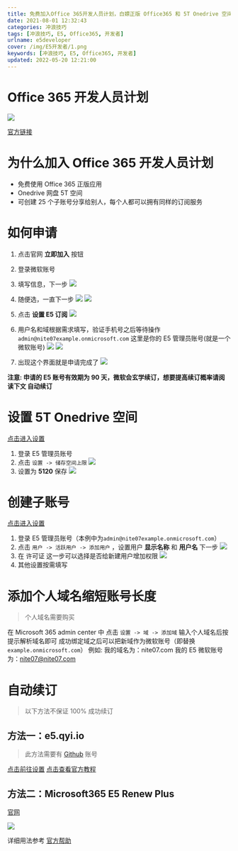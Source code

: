 ```yaml
---
title: 免费加入Office 365开发人员计划，白嫖正版 Office365 和 5T Onedrive 空间
date: 2021-08-01 12:32:43
categories: 冲浪技巧
tags: [冲浪技巧, E5, Office365, 开发者]
urlname: e5developer
cover: /img/E5开发者/1.png
keywords: [冲浪技巧, E5, Office365, 开发者]
updated: 2022-05-20 12:21:00
---
```


# Office 365 开发人员计划

![](/img/E5开发者/2.jpg)

[官方链接](https://developer.microsoft.com/zh-cn/microsoft-365/dev-program)

# 为什么加入 Office 365 开发人员计划

- 免费使用 Office 365 正版应用
- Onedrive 网盘 5T 空间
- 可创建 25 个子账号分享给别人，每个人都可以拥有同样的订阅服务

# 如何申请

1. 点击官网 **立即加入** 按钮

2. 登录微软账号

3. 填写信息，下一步
   ![](/img/E5开发者/3.png)
4. 随便选，一直下一步
   ![](/img/E5开发者/4.png)
   ![](/img/E5开发者/5.png)
5. 点击 **设置 E5 订阅**
   ![](/img/E5开发者/6.png)
6. 用户名和域根据需求填写，验证手机号之后等待操作
   `admin@nite07example.onmicrosoft.com` 这里是你的 E5 管理员账号(就是一个微软账号)
   ![](/img/E5开发者/7.png)
   ![](/img/E5开发者/8.png)
7. 出现这个界面就是申请完成了
   ![](/img/E5开发者/9.png)

**注意: 申请的 E5 账号有效期为 90 天，微软会玄学续订，想要提高续订概率请阅读下文 自动续订**

# 设置 5T Onedrive 空间

[点击进入设置](https://admin.onedrive.com/)

1. 登录 E5 管理员账号
2. 点击 `设置 -> 储存空间上限`
   ![](/img/E5开发者/10.png)
3. 设置为 **5120** 保存
   ![](/img/E5开发者/11.png)

# 创建子账号

[点击进入设置](https://admin.microsoft.com/)

1. 登录 E5 管理员账号（本例中为`admin@nite07example.onmicrosoft.com`）
2. 点击 `用户 -> 活跃用户 -> 添加用户` ，设置用户 **显示名称** 和 **用户名** 下一步
   ![](/img/E5开发者/12.png)
3. 在 许可证 这一步可以选择是否给新建用户增加权限
   ![](/img/E5开发者/13.png)
4. 其他设置按需填写

# 添加个人域名缩短账号长度

> 个人域名需要购买

在 Microsoft 365 admin center 中 点击 `设置 -> 域 -> 添加域` 输入个人域名后按提示解析域名即可
成功绑定域之后可以把新域作为微软账号（即替换 `example.onmicrosoft.com`）
例如:
我的域名为：nite07.com
我的 E5 微软账号为：nite07@nite07.com

# 自动续订

> 以下方法不保证 100% 成功续订

## 方法一：e5.qyi.io

> 此方法需要有 [Github](https://github.com) 账号

[点击前往设置](https://e5.qyi.io/)
[点击查看官方教程](https://qyi.io/archives/687.html)

## 方法二：Microsoft365 E5 Renew Plus

[官网](https://e5renew.com/)

![](/img/E5开发者/14.jpg)

详细用法参考 [官方帮助](https://docs.qq.com/doc/DV1BibHVSSUhtUXdi)

